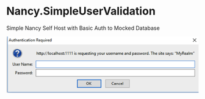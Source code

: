 # Nancy.SimpleUserValidation
Simple Nancy Self Host with Basic Auth to Mocked Database



![Image of login](https://github.com/jeff-pang/Nancy.SimpleUserValidation/blob/master/login.png)
